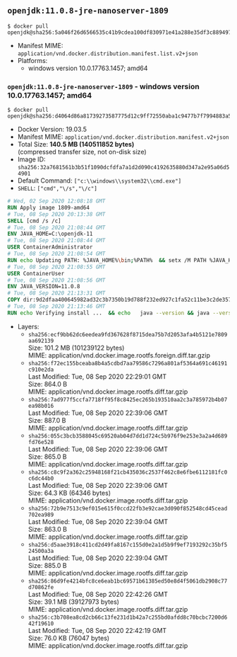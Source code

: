 ## `openjdk:11.0.8-jre-nanoserver-1809`

```console
$ docker pull openjdk@sha256:5a046f26d6566535c41b9cdea100df830971e41a288e35df3c88949757189a81
```

-	Manifest MIME: `application/vnd.docker.distribution.manifest.list.v2+json`
-	Platforms:
	-	windows version 10.0.17763.1457; amd64

### `openjdk:11.0.8-jre-nanoserver-1809` - windows version 10.0.17763.1457; amd64

```console
$ docker pull openjdk@sha256:d4064d86a81739273587775d12c9ff72550aba1c9477b7f7994883a552312190
```

-	Docker Version: 19.03.5
-	Manifest MIME: `application/vnd.docker.distribution.manifest.v2+json`
-	Total Size: **140.5 MB (140511852 bytes)**  
	(compressed transfer size, not on-disk size)
-	Image ID: `sha256:32a7681561b3b51f1090dcfdfa7a1d2d090c4192635880d347a2e95a06d54901`
-	Default Command: `["c:\\windows\\system32\\cmd.exe"]`
-	`SHELL`: `["cmd","\/s","\/c"]`

```dockerfile
# Wed, 02 Sep 2020 12:08:18 GMT
RUN Apply image 1809-amd64
# Tue, 08 Sep 2020 20:13:38 GMT
SHELL [cmd /s /c]
# Tue, 08 Sep 2020 21:08:44 GMT
ENV JAVA_HOME=C:\openjdk-11
# Tue, 08 Sep 2020 21:08:44 GMT
USER ContainerAdministrator
# Tue, 08 Sep 2020 21:08:54 GMT
RUN echo Updating PATH: %JAVA_HOME%\bin;%PATH% 	&& setx /M PATH %JAVA_HOME%\bin;%PATH%
# Tue, 08 Sep 2020 21:08:55 GMT
USER ContainerUser
# Tue, 08 Sep 2020 21:08:56 GMT
ENV JAVA_VERSION=11.0.8
# Tue, 08 Sep 2020 21:13:31 GMT
COPY dir:9d2dfaa400645982ad32c3b7350b19d788f232ed927c1fa52c11be3c2de3579a in C:\openjdk-11 
# Tue, 08 Sep 2020 21:13:46 GMT
RUN echo Verifying install ... 	&& echo   java --version && java --version
```

-	Layers:
	-	`sha256:ecf9bb62dc6eedea9fd367628f8715dea75b7d2053afa4b5121e7809aa692139`  
		Size: 101.2 MB (101239122 bytes)  
		MIME: application/vnd.docker.image.rootfs.foreign.diff.tar.gzip
	-	`sha256:f72ec155bceaba8b4a5cdbd7aa79586c7296a801af5364a691c46191c910e2da`  
		Last Modified: Tue, 08 Sep 2020 22:29:01 GMT  
		Size: 864.0 B  
		MIME: application/vnd.docker.image.rootfs.diff.tar.gzip
	-	`sha256:7ad977f5ccfa7718ff95f8c8425ec265b193510aa2c3a785972b4b07ea98b016`  
		Last Modified: Tue, 08 Sep 2020 22:39:06 GMT  
		Size: 887.0 B  
		MIME: application/vnd.docker.image.rootfs.diff.tar.gzip
	-	`sha256:055c3bcb3588045c69520ab04d7dd1d724c5b976f9e253e3a2a4d689fd76e528`  
		Last Modified: Tue, 08 Sep 2020 22:39:06 GMT  
		Size: 865.0 B  
		MIME: application/vnd.docker.image.rootfs.diff.tar.gzip
	-	`sha256:c8c9f2a362c25948168f21cb435036c2537f462c8e6fbe6112181fc0c6dc44b0`  
		Last Modified: Tue, 08 Sep 2020 22:39:06 GMT  
		Size: 64.3 KB (64346 bytes)  
		MIME: application/vnd.docker.image.rootfs.diff.tar.gzip
	-	`sha256:72b9e7513c9ef015e615f0ccd22fb3e92cae3d090f852548cd45cead702ea989`  
		Last Modified: Tue, 08 Sep 2020 22:39:04 GMT  
		Size: 863.0 B  
		MIME: application/vnd.docker.image.rootfs.diff.tar.gzip
	-	`sha256:d5aae3918c411cd2d49fa8167c155d0e2a1d5b9f9ef7193292c35bf524500a3a`  
		Last Modified: Tue, 08 Sep 2020 22:39:04 GMT  
		Size: 885.0 B  
		MIME: application/vnd.docker.image.rootfs.diff.tar.gzip
	-	`sha256:86d9fe4214bfc8ce6eab1bc69571b61385ed50e8d4f5061db2908c77d70862fe`  
		Last Modified: Tue, 08 Sep 2020 22:42:26 GMT  
		Size: 39.1 MB (39127973 bytes)  
		MIME: application/vnd.docker.image.rootfs.diff.tar.gzip
	-	`sha256:c3b708ea8cd2cb66c13fe231d1b42a7c255bd0afdd8c70bcbc7200d642f19610`  
		Last Modified: Tue, 08 Sep 2020 22:42:19 GMT  
		Size: 76.0 KB (76047 bytes)  
		MIME: application/vnd.docker.image.rootfs.diff.tar.gzip
